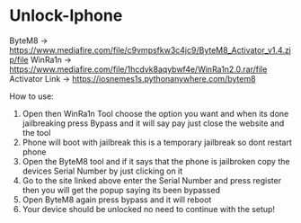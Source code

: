 # Unlock-Iphone

ByteM8 -> https://www.mediafire.com/file/c9vmpsfkw3c4jc9/ByteM8_Activator_v1.4.zip/file
WinRa1n -> https://www.mediafire.com/file/1hcdvk8aqybwf4e/WinRa1n2.0.rar/file
Activator Link -> https://iosnemes1s.pythonanywhere.com/bytem8

How to use:

1. Open then WinRa1n Tool choose the option you want and when its done jailbreaking press Bypass and it will say pay just close the website and the tool
2. Phone will boot with jailbreak this is a temporary jailbreak so dont restart phone
3. Open the ByteM8 tool and if it says that the phone is jailbroken copy the devices Serial Number by just clicking on it
4. Go to the site linked above enter the Serial Number and press register then you will get the popup saying its been bypassed
5. Open ByteM8 again press bypass and it will reboot
6. Your device should be unlocked no need to continue with the setup!
